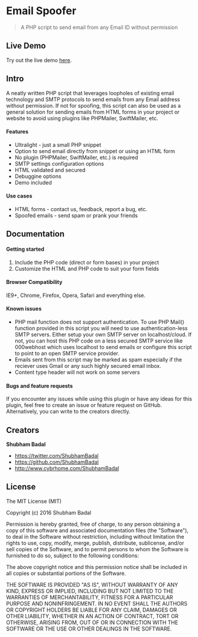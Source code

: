 # Email Spoofer

> A PHP script to send email from any Email ID without permission


## Live Demo

Try out the live demo [here](https://shubhambadal.github.io/email-spoofer/).

## Intro

A neatly written PHP script that leverages loopholes of existing email technology and SMTP protocols to send emails from any Email address without permission. If not for spoofing, this script can also be used as a general solution for sending emails from HTML forms in your project or website to avoid using plugins like PHPMailer, SwiftMailer, etc.

#### Features

* Ultralight - just a small PHP snippet
* Option to send email directly from snippet or using an HTML form
* No plugin (PHPMailer, SwiftMailer, etc.) is required
* SMTP settings configuration options
* HTML validated and secured
* Debuggine options
* Demo included

#### Use cases

* HTML forms - contact us, feedback, report a bug, etc.
* Spoofed emails - send spam or prank your friends


## Documentation

#### Getting started

1. Include the PHP code (direct or form bases) in your project
2. Customize the HTML and PHP code to suit your form fields

#### Browser Compatibility

IE9+, Chrome, Firefox, Opera, Safari and everything else.

#### Known issues

* PHP mail function does not support authentication. To use PHP Mail() function provided in this script you will need to use authentication-less SMTP servers. Either setup your own SMTP server on localhost/cloud. If not, you can host this PHP code on a less secured SMTP service like 000webhost which uses localhost to send emails or configure this script to point to an open SMTP service provider.
* Emails sent from this script may be marked as spam especially if the reciever uses Gmail or any such highly secured email inbox.
* Content type header will not work on some servers


#### Bugs and feature requests

If you encounter any issues while using this plugin or have any ideas for this plugin, feel free to create an issue or feature request on GitHub. Alternatively, you can write to the creators directly.


## Creators

**Shubham Badal**

- <https://twitter.com/ShubhamBadal>
- <https://github.com/ShubhamBadal>
- <http://www.cybrhome.com/ShubhamBadal>


## License

The MIT License (MIT)

Copyright (c) 2016 Shubham Badal

Permission is hereby granted, free of charge, to any person obtaining a copy of this software and associated documentation files (the "Software"), to deal in the Software without restriction, including without limitation the rights to use, copy, modify, merge, publish, distribute, sublicense, and/or sell copies of the Software, and to permit persons to whom the Software is furnished to do so, subject to the following conditions:

The above copyright notice and this permission notice shall be included in all copies or substantial portions of the Software.

THE SOFTWARE IS PROVIDED "AS IS", WITHOUT WARRANTY OF ANY KIND, EXPRESS OR IMPLIED, INCLUDING BUT NOT LIMITED TO THE WARRANTIES OF MERCHANTABILITY, FITNESS FOR A PARTICULAR PURPOSE AND NONINFRINGEMENT. IN NO EVENT SHALL THE AUTHORS OR COPYRIGHT HOLDERS BE LIABLE FOR ANY CLAIM, DAMAGES OR OTHER LIABILITY, WHETHER IN AN ACTION OF CONTRACT, TORT OR OTHERWISE, ARISING FROM, OUT OF OR IN CONNECTION WITH THE SOFTWARE OR THE USE OR OTHER DEALINGS IN THE SOFTWARE.